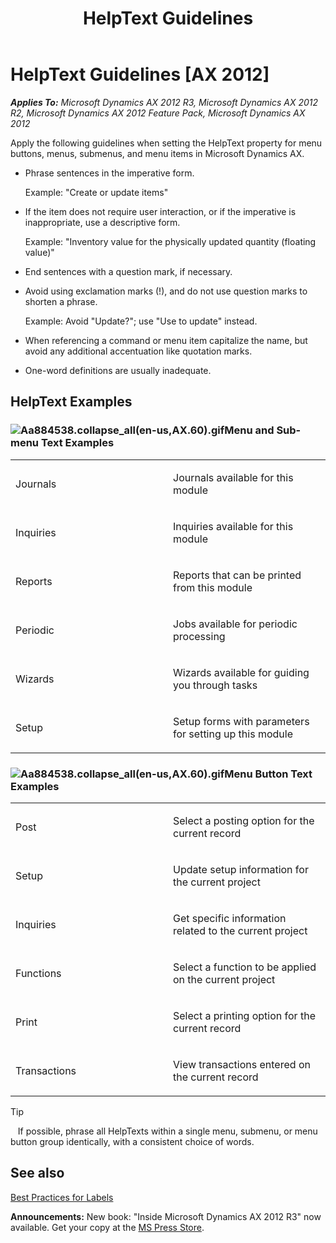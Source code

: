 ﻿---
title: HelpText Guidelines
TOCTitle: HelpText Guidelines
ms:assetid: ed4563d8-c447-4e78-a2ca-581c0a41ed64
ms:mtpsurl: https://msdn.microsoft.com/en-us/library/Aa884538(v=AX.60)
ms:contentKeyID: 35253240
ms.date: 05/18/2015
mtps_version: v=AX.60
---

# HelpText Guidelines [AX 2012]


_**Applies To:** Microsoft Dynamics AX 2012 R3, Microsoft Dynamics AX 2012 R2, Microsoft Dynamics AX 2012 Feature Pack, Microsoft Dynamics AX 2012_

Apply the following guidelines when setting the HelpText property for menu buttons, menus, submenus, and menu items in Microsoft Dynamics AX.

  - Phrase sentences in the imperative form.
    
    Example: "Create or update items"

  - If the item does not require user interaction, or if the imperative is inappropriate, use a descriptive form.
    
    Example: "Inventory value for the physically updated quantity (floating value)"

  - End sentences with a question mark, if necessary.

  - Avoid using exclamation marks (\!), and do not use question marks to shorten a phrase.
    
    Example: Avoid "Update?"; use "Use to update" instead.

  - When referencing a command or menu item capitalize the name, but avoid any additional accentuation like quotation marks.

  - One-word definitions are usually inadequate.

## HelpText Examples

### ![Aa884538.collapse\_all(en-us,AX.60).gif](images/Gg863931.collapse_all(en-us,AX.60).gif "Aa884538.collapse_all(en-us,AX.60).gif")Menu and Sub-menu Text Examples

<table>
<colgroup>
<col style="width: 50%" />
<col style="width: 50%" />
</colgroup>
<tbody>
<tr class="odd">
<td><p>Journals</p></td>
<td><p>Journals available for this module</p></td>
</tr>
<tr class="even">
<td><p>Inquiries</p></td>
<td><p>Inquiries available for this module</p></td>
</tr>
<tr class="odd">
<td><p>Reports</p></td>
<td><p>Reports that can be printed from this module</p></td>
</tr>
<tr class="even">
<td><p>Periodic</p></td>
<td><p>Jobs available for periodic processing</p></td>
</tr>
<tr class="odd">
<td><p>Wizards</p></td>
<td><p>Wizards available for guiding you through tasks</p></td>
</tr>
<tr class="even">
<td><p>Setup</p></td>
<td><p>Setup forms with parameters for setting up this module</p></td>
</tr>
</tbody>
</table>


### ![Aa884538.collapse\_all(en-us,AX.60).gif](images/Gg863931.collapse_all(en-us,AX.60).gif "Aa884538.collapse_all(en-us,AX.60).gif")Menu Button Text Examples

<table>
<colgroup>
<col style="width: 50%" />
<col style="width: 50%" />
</colgroup>
<tbody>
<tr class="odd">
<td><p>Post</p></td>
<td><p>Select a posting option for the current record</p></td>
</tr>
<tr class="even">
<td><p>Setup</p></td>
<td><p>Update setup information for the current project</p></td>
</tr>
<tr class="odd">
<td><p>Inquiries</p></td>
<td><p>Get specific information related to the current project</p></td>
</tr>
<tr class="even">
<td><p>Functions</p></td>
<td><p>Select a function to be applied on the current project</p></td>
</tr>
<tr class="odd">
<td><p>Print</p></td>
<td><p>Select a printing option for the current record</p></td>
</tr>
<tr class="even">
<td><p>Transactions</p></td>
<td><p>View transactions entered on the current record</p></td>
</tr>
</tbody>
</table>



> [!TIP]
> <P>&nbsp;&nbsp;&nbsp;If possible, phrase all HelpTexts within a single menu, submenu, or menu button group identically, with a consistent choice of words.</P>



## See also

[Best Practices for Labels](best-practices-for-labels.md)

  
**Announcements:** New book: "Inside Microsoft Dynamics AX 2012 R3" now available. Get your copy at the [MS Press Store](https://www.microsoftpressstore.com/store/inside-microsoft-dynamics-ax-2012-r3-9780735685109).

